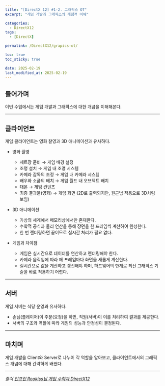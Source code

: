 ```yaml
---
title: "[DirectX 12] #1-2. 그래픽스 OT"
excerpt: "게임 개발과 그래픽스의 개념적 이해"

categories:
  - DirectX12
tags:
  - [DirectX]

permalink: /DirectX12/grapics-ot/

toc: true
toc_sticky: true

date: 2025-02-19
last_modified_at: 2025-02-19
---
```


## 들어가며

이번 수업에서는 게임 개발과 그래픽스에 대한 개념을 이해해본다. 

---

## 클라이언트

게임 클라이언트는 영화 찰영과 3D 애니메이션과 유사하다. 

- 영화 촬영
	- 세트장 준비 → 게임 배경 설정
	- 조명 설치 → 게임 내 조명 시스템
	- 카메라 감독의 조정 → 게임 내 카메라 시스템
	- 배우와 소품의 배치 → 게임 월드 내 오브젝트 배치
	- 대본 → 게임 컨텐츠
	- 최종 결과물(영화) → 게임 화면 (2D로 출력되지만, 원근법 적용으로 3D처럼 보임)

- 3D 애니메이션
	- 가상의 세계에서 메모리상에서만 존재한다.
	- 수학적 공식과 물리 연산을 통해 장면을 한 프레임씩 계산하여 완성한다.
	- 한 번 렌더링하면 끝이므로 실시간 처리가 필요 없다.

- 게임과 차이점
	- 게임은 실시간으로 데이터를 연산하고 렌더링해야 한다.
	- 카메라 움직임에 따라 매 프레임마다 화면을 새롭게 계산한다.
	- 실시간으로 값을 계산하고 갱신해야 하며, 하드웨어의 한계로 최신 그래픽스 기술을 바로 적용하기 어렵다.

---

## 서버

게임 서버는 식당 운영과 유사하다.

- 손님(플레이어)이 주문(요청)을 하면, 직원(서버)이 이를 처리하여 결과를 제공한다.
- 서버의 구조와 역할에 따라 게임의 성능과 안정성이 결정된다.

---

## 마치며 

게임 개발을 Client와 Server로 나누어 각 역할을 알아보고, 클라이언트에서의 그래픽스 개념에 대해 간략하게 배웠다.

---

*출처* 
*[인프런 Rookiss님 게임 수학과 DirectX12](https://www.inflearn.com/course/%EC%96%B8%EB%A6%AC%EC%96%BC-3d-mmorpg-2/dashboard)*
